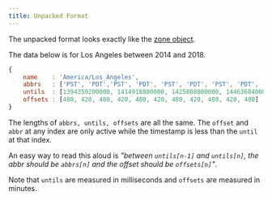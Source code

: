 ```yaml
---
title: Unpacked Format
---
```


The unpacked format looks exactly like the [zone object](#/zone-object/).

The data below is for Los Angeles between 2014 and 2018.

<!-- skip-example -->
```js
{
	name    : 'America/Los_Angeles',
	abbrs   : ['PST', 'PDT','PST', 'PDT', 'PST', 'PDT', 'PST', 'PDT', 'PST', 'PDT', 'PST'],
	untils  : [1394359200000, 1414918800000, 1425808800000, 1446368400000, 1457863200000, 1478422800000, 1489312800000, 1509872400000, 1520762400000, 1541322000000, null],
	offsets : [480, 420, 480, 420, 480, 420, 480, 420, 480, 420, 480]
}
```

The lengths of `abbrs, untils, offsets` are all the same. The `offset` and `abbr` at
any index are only active while the timestamp is less than the `until` at that index.

An easy way to read this aloud is *"between `untils[n-1]` and `untils[n]`, the abbr should be `abbrs[n]` and
the offset should be `offsets[n]`"*.

Note that `untils` are measured in milliseconds and `offsets` are measured in minutes.
